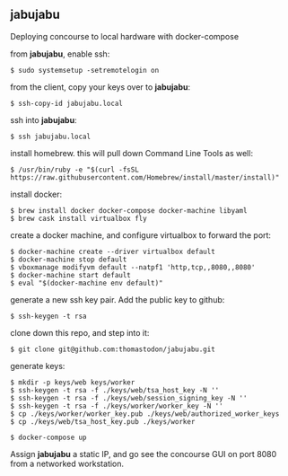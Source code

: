 ## jabujabu
Deploying concourse to local hardware with docker-compose

from **jabujabu**, enable ssh:
```
$ sudo systemsetup -setremotelogin on
```

from the client, copy your keys over to **jabujabu**:
```
$ ssh-copy-id jabujabu.local
```

ssh into **jabujabu**:
```
$ ssh jabujabu.local
```

install homebrew. this will pull down Command Line Tools as well:
```
$ /usr/bin/ruby -e "$(curl -fsSL https://raw.githubusercontent.com/Homebrew/install/master/install)"
```

install docker:
```
$ brew install docker docker-compose docker-machine libyaml
$ brew cask install virtualbox fly
```

create a docker machine, and configure virtualbox to forward the port:
```
$ docker-machine create --driver virtualbox default
$ docker-machine stop default
$ vboxmanage modifyvm default --natpf1 'http,tcp,,8080,,8080'
$ docker-machine start default
$ eval "$(docker-machine env default)"
```

generate a new ssh key pair. Add the public key to github:
```
$ ssh-keygen -t rsa
```

clone down this repo, and step into it:
```
$ git clone git@github.com:thomastodon/jabujabu.git
```

generate keys:
```
$ mkdir -p keys/web keys/worker
$ ssh-keygen -t rsa -f ./keys/web/tsa_host_key -N ''
$ ssh-keygen -t rsa -f ./keys/web/session_signing_key -N ''
$ ssh-keygen -t rsa -f ./keys/worker/worker_key -N ''
$ cp ./keys/worker/worker_key.pub ./keys/web/authorized_worker_keys
$ cp ./keys/web/tsa_host_key.pub ./keys/worker
```

```
$ docker-compose up
```

Assign **jabujabu** a static IP, and go see the concourse GUI on port 8080 from a networked workstation.